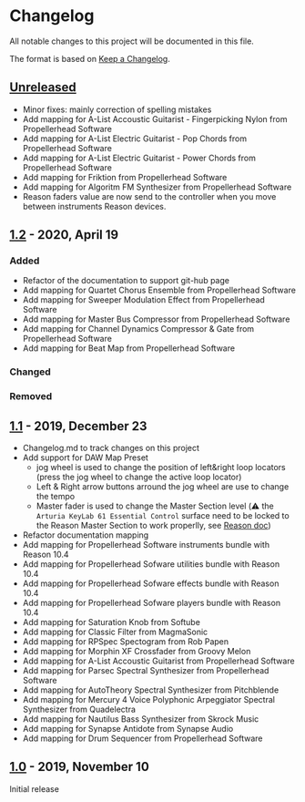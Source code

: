 # Changelog

All notable changes to this project will be documented in this file.

The format is based on [Keep a Changelog](https://keepachangelog.com/en/1.0.0/).

## [Unreleased]

* Minor fixes: mainly correction of spelling mistakes
* Add mapping for A-List Accoustic Guitarist - Fingerpicking Nylon from Propellerhead Software
* Add mapping for A-List Electric Guitarist - Pop Chords from Propellerhead Software
* Add mapping for A-List Electric Guitarist - Power Chords from Propellerhead Software
* Add mapping for Friktion from Propellerhead Software
* Add mapping for Algoritm FM Synthesizer from Propellerhead Software
* Reason faders value are now send to the controller when you move between instruments Reason devices.

## [1.2] - 2020, April 19

### Added

* Refactor of the documentation to support git-hub page
* Add mapping for Quartet Chorus Ensemble from Propellerhead Software
* Add mapping for Sweeper Modulation Effect from Propellerhead Software
* Add mapping for Master Bus Compressor from Propellerhead Software
* Add mapping for Channel Dynamics Compressor & Gate from Propellerhead Software
* Add mapping for Beat Map from Propellerhead Software

### Changed

### Removed

## [1.1] - 2019, December 23

* Changelog.md to track changes on this project
* Add support for DAW Map Preset
  * jog wheel is used to change the position of left&right loop locators (press the jog wheel to change the active loop locator)  
  * Left & Right arrow buttons arround the jog wheel are use to change the tempo
  * Master fader is used to change the Master Section level (:warning: the `Arturia KeyLab 61 Essential Control` surface need to be locked to the Reason Master Section to work properlly, see [Reason doc](http://docs.propellerheads.se/reason10/wwhelp/wwhimpl/js/html/wwhelp.htm#context=EngOpManProjectPro&topic=PreferencesControlSurface))
* Refactor documentation mapping
* Add mapping for Propellerhead Software instruments bundle with Reason 10.4
* Add mapping for Propellerhead Sofware utilities bundle with Reason 10.4
* Add mapping for Propellerhead Sofware effects bundle with Reason 10.4
* Add mapping for Propellerhead Sofware players bundle with Reason 10.4
* Add mapping for Saturation Knob from Softube
* Add mapping for Classic Filter from MagmaSonic
* Add mapping for RPSpec Spectogram from Rob Papen
* Add mapping for Morphin XF Crossfader from Groovy Melon
* Add mapping for A-List Accoustic Guitarist from Propellerhead Software
* Add mapping for Parsec Spectral Synthesizer from Propellerhead Software
* Add mapping for AutoTheory Spectral Synthesizer from Pitchblende
* Add mapping for Mercury 4 Voice Polyphonic Arpeggiator Spectral Synthesizer from Quadelectra
* Add mapping for Nautilus Bass Synthesizer from Skrock Music
* Add mapping for Synapse Antidote from Synapse Audio
* Add mapping for Drum Sequencer from Propellerhead Software

## [1.0] - 2019, November 10

Initial release

[Unreleased]: https://github.com/tfraudet/Reason-ArturiaKeylabEssential-Remote/compare/v1.0...HEAD
[1.0]: https://github.com/tfraudet/Reason-ArturiaKeylabEssential-Remote/releases/tag/1.0
[1.1]: https://github.com/tfraudet/Reason-ArturiaKeylabEssential-Remote/releases/tag/1.1
[1.2]: https://github.com/tfraudet/Reason-ArturiaKeylabEssential-Remote/releases/tag/1.2

